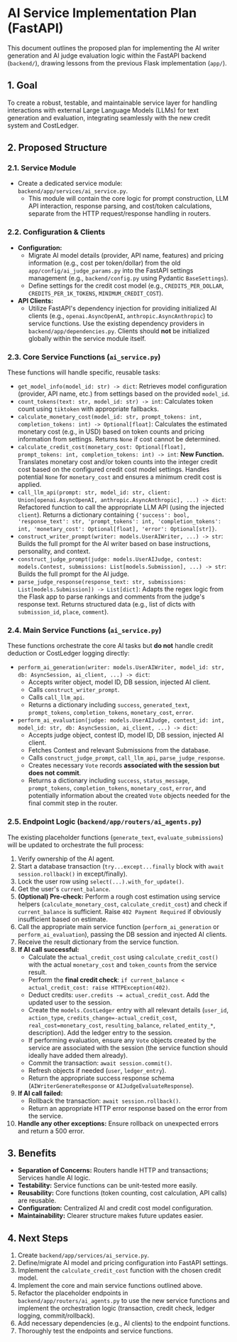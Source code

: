 # AI Service Implementation Plan (FastAPI)

This document outlines the proposed plan for implementing the AI writer generation and AI judge evaluation logic within the FastAPI backend (`backend/`), drawing lessons from the previous Flask implementation (`app/`).

## 1. Goal

To create a robust, testable, and maintainable service layer for handling interactions with external Large Language Models (LLMs) for text generation and evaluation, integrating seamlessly with the new credit system and CostLedger.

## 2. Proposed Structure

### 2.1. Service Module

*   Create a dedicated service module: `backend/app/services/ai_service.py`.
    *   This module will contain the core logic for prompt construction, LLM API interaction, response parsing, and cost/token calculations, separate from the HTTP request/response handling in routers.

### 2.2. Configuration & Clients

*   **Configuration:**
    *   Migrate AI model details (provider, API name, features) and pricing information (e.g., cost per token/dollar) from the old `app/config/ai_judge_params.py` into the FastAPI settings management (e.g., `backend/config.py` using Pydantic `BaseSettings`).
    *   Define settings for the credit cost model (e.g., `CREDITS_PER_DOLLAR`, `CREDITS_PER_1K_TOKENS`, `MINIMUM_CREDIT_COST`).
*   **API Clients:**
    *   Utilize FastAPI's dependency injection for providing initialized AI clients (e.g., `openai.AsyncOpenAI`, `anthropic.AsyncAnthropic`) to service functions. Use the existing dependency providers in `backend/app/dependencies.py`. Clients should **not** be initialized globally within the service module itself.

### 2.3. Core Service Functions (`ai_service.py`)

These functions will handle specific, reusable tasks:

*   `get_model_info(model_id: str) -> dict`: Retrieves model configuration (provider, API name, etc.) from settings based on the provided `model_id`.
*   `count_tokens(text: str, model_id: str) -> int`: Calculates token count using `tiktoken` with appropriate fallbacks.
*   `calculate_monetary_cost(model_id: str, prompt_tokens: int, completion_tokens: int) -> Optional[float]`: Calculates the estimated monetary cost (e.g., in USD) based on token counts and pricing information from settings. Returns `None` if cost cannot be determined.
*   `calculate_credit_cost(monetary_cost: Optional[float], prompt_tokens: int, completion_tokens: int) -> int`: **New Function.** Translates monetary cost and/or token counts into the integer credit cost based on the configured credit cost model settings. Handles potential `None` for `monetary_cost` and ensures a minimum credit cost is applied.
*   `call_llm_api(prompt: str, model_id: str, client: Union[openai.AsyncOpenAI, anthropic.AsyncAnthropic], ...) -> dict`: Refactored function to call the appropriate LLM API (using the injected `client`). Returns a dictionary containing `{'success': bool, 'response_text': str, 'prompt_tokens': int, 'completion_tokens': int, 'monetary_cost': Optional[float], 'error': Optional[str]}`.
*   `construct_writer_prompt(writer: models.UserAIWriter, ...) -> str`: Builds the full prompt for the AI writer based on base instructions, personality, and context.
*   `construct_judge_prompt(judge: models.UserAIJudge, contest: models.Contest, submissions: List[models.Submission], ...) -> str`: Builds the full prompt for the AI judge.
*   `parse_judge_response(response_text: str, submissions: List[models.Submission]) -> List[dict]`: Adapts the regex logic from the Flask app to parse rankings and comments from the judge's response text. Returns structured data (e.g., list of dicts with `submission_id`, `place`, `comment`).

### 2.4. Main Service Functions (`ai_service.py`)

These functions orchestrate the core AI tasks but **do not** handle credit deduction or CostLedger logging directly:

*   `perform_ai_generation(writer: models.UserAIWriter, model_id: str, db: AsyncSession, ai_client, ...) -> dict`:
    *   Accepts writer object, model ID, DB session, injected AI client.
    *   Calls `construct_writer_prompt`.
    *   Calls `call_llm_api`.
    *   Returns a dictionary including `success`, `generated_text`, `prompt_tokens`, `completion_tokens`, `monetary_cost`, `error`.
*   `perform_ai_evaluation(judge: models.UserAIJudge, contest_id: int, model_id: str, db: AsyncSession, ai_client, ...) -> dict`:
    *   Accepts judge object, contest ID, model ID, DB session, injected AI client.
    *   Fetches Contest and relevant Submissions from the database.
    *   Calls `construct_judge_prompt`, `call_llm_api`, `parse_judge_response`.
    *   Creates necessary `Vote` records **associated with the session but does not commit**.
    *   Returns a dictionary including `success`, `status_message`, `prompt_tokens`, `completion_tokens`, `monetary_cost`, `error`, and potentially information about the created `Vote` objects needed for the final commit step in the router.

### 2.5. Endpoint Logic (`backend/app/routers/ai_agents.py`)

The existing placeholder functions (`generate_text`, `evaluate_submissions`) will be updated to orchestrate the full process:

1.  Verify ownership of the AI agent.
2.  Start a database transaction (`try...except...finally` block with `await session.rollback()` in except/finally).
3.  Lock the user row using `select(...).with_for_update()`.
4.  Get the user's `current_balance`.
5.  **(Optional) Pre-check:** Perform a rough cost estimation using service helpers (`calculate_monetary_cost`, `calculate_credit_cost`) and check if `current_balance` is sufficient. Raise `402 Payment Required` if obviously insufficient based on estimate.
6.  Call the appropriate main service function (`perform_ai_generation` or `perform_ai_evaluation`), passing the DB session and injected AI clients.
7.  Receive the result dictionary from the service function.
8.  **If AI call successful:**
    *   Calculate the `actual_credit_cost` using `calculate_credit_cost()` with the actual `monetary_cost` and `token_counts` from the service result.
    *   Perform the **final credit check**: `if current_balance < actual_credit_cost: raise HTTPException(402)`.
    *   Deduct credits: `user.credits -= actual_credit_cost`. Add the updated user to the session.
    *   Create the `models.CostLedger` entry with all relevant details (`user_id`, `action_type`, `credits_change=-actual_credit_cost`, `real_cost=monetary_cost`, `resulting_balance`, `related_entity_*`, description). Add the ledger entry to the session.
    *   If performing evaluation, ensure any `Vote` objects created by the service are associated with the session (the service function should ideally have added them already).
    *   Commit the transaction: `await session.commit()`.
    *   Refresh objects if needed (`user`, `ledger_entry`).
    *   Return the appropriate success response schema (`AIWriterGenerateResponse` or `AIJudgeEvaluateResponse`).
9.  **If AI call failed:**
    *   Rollback the transaction: `await session.rollback()`.
    *   Return an appropriate HTTP error response based on the error from the service.
10. **Handle any other exceptions:** Ensure rollback on unexpected errors and return a 500 error.

## 3. Benefits

*   **Separation of Concerns:** Routers handle HTTP and transactions; Services handle AI logic.
*   **Testability:** Service functions can be unit-tested more easily.
*   **Reusability:** Core functions (token counting, cost calculation, API calls) are reusable.
*   **Configuration:** Centralized AI and credit cost model configuration.
*   **Maintainability:** Clearer structure makes future updates easier.

## 4. Next Steps

1.  Create `backend/app/services/ai_service.py`.
2.  Define/migrate AI model and pricing configuration into FastAPI settings.
3.  Implement the `calculate_credit_cost` function with the chosen credit model.
4.  Implement the core and main service functions outlined above.
5.  Refactor the placeholder endpoints in `backend/app/routers/ai_agents.py` to use the new service functions and implement the orchestration logic (transaction, credit check, ledger logging, commit/rollback).
6.  Add necessary dependencies (e.g., AI clients) to the endpoint functions.
7.  Thoroughly test the endpoints and service functions. 